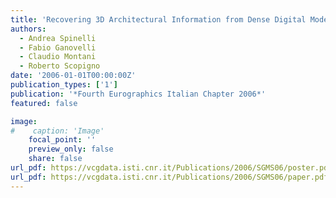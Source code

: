 ```yaml
---
title: 'Recovering 3D Architectural Information from Dense Digital Models of Buildings'
authors:
  - Andrea Spinelli
  - Fabio Ganovelli
  - Claudio Montani
  - Roberto Scopigno
date: '2006-01-01T00:00:00Z'
publication_types: ['1']
publication: '*Fourth Eurographics Italian Chapter 2006*'
featured: false

image:
#    caption: 'Image'
    focal_point: ''
    preview_only: false
    share: false
url_pdf: https://vcgdata.isti.cnr.it/Publications/2006/SGMS06/poster.pdf
url_pdf: https://vcgdata.isti.cnr.it/Publications/2006/SGMS06/paper.pdf
---
```

